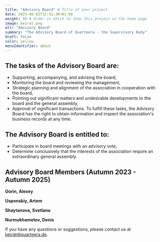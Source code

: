 ```yaml
---
title: "Advisory Board" # Title of your project
date: 2025-06-01T12:51:38+01:00
weight: 50 # Order in which to show this project on the home page
image: beirat.png
alt: "Advisory Board"
summary: "The Advisory Board of Quarteera - the Supervisory Body"
draft: false
color: yellow
menuIdentifier: about
---
```


## The tasks of the Advisory Board are:
- Supporting, accompanying, and advising the board,
- Monitoring the board and reviewing the management,
- Strategic planning and alignment of the association in cooperation with the board,
- Pointing out significant matters and undesirable developments to the board and the general assembly,
- Approval of significant transactions. To fulfill these tasks, the Advisory Board has the right to obtain information and inspect the association's business records at any time.

## The Advisory Board is entitled to:
- Participate in board meetings with an advisory vote,
- Determine conclusively that the interests of the association require an extraordinary general assembly.

## Advisory Board Members (Autumn 2023 - Autumn 2025)

**Gorin, Alexey**

**Uspenskiy, Artem**

**Shaytanova, Svetlana**

**Nurmukhametov, Denis**

If you have any questions or suggestions, please contact us at [beirat@quarteera.de](mailto:beirat@quarteera.de).
